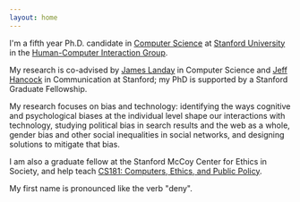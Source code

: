 ```yaml
---
layout: home
---
```


I'm a fifth year Ph.D. candidate in [Computer Science][cs] at [Stanford University][stanford] in the [Human-Computer Interaction Group][hci].

My research is co-advised by [James Landay][landay] in Computer Science and [Jeff Hancock][hancock] in Communication at Stanford; my PhD is supported by a Stanford Graduate Fellowship. 

My research focuses on bias and technology: identifying the ways cognitive and psychological biases at the individual level shape our interactions with technology, studying political bias in search results and the web as a whole, gender bias and other social inequalities in social networks, and designing solutions to mitigate that bias. 

I am also a graduate fellow at the Stanford McCoy Center for Ethics in Society, and help teach [CS181: Computers, Ethics, and Public Policy][cs181].

<!-- Before Stanford, I graduated from Brown University with a dual concentration in Computer Science and Science, Technology, and Society, advised by [Jeff Huang][huang]. -->

My first name is pronounced like the verb "deny". 

[stanford]: https://www.stanford.edu/
[brown]: https://www.brown.edu/
[cs]: http://www-cs.stanford.edu/
[cs181]: https://stanfordcs181.github.io
[danae]: https://en.wikipedia.org/wiki/Danaë
[hci]:http://hci.stanford.edu/
[sts]: http://www.brown.edu/academics/science-and-technology-studies/
[browncs]: https://cs.brown.edu/
[brownhci]: http://hci.cs.brown.edu/
[hancock]: http://jeff-hancock.com
[huang]: http://jeffhuang.com/
[landay]: https://profiles.stanford.edu/james-landay
[msb]: http://hci.stanford.edu/msb/
[mm]: http://metamind.io
